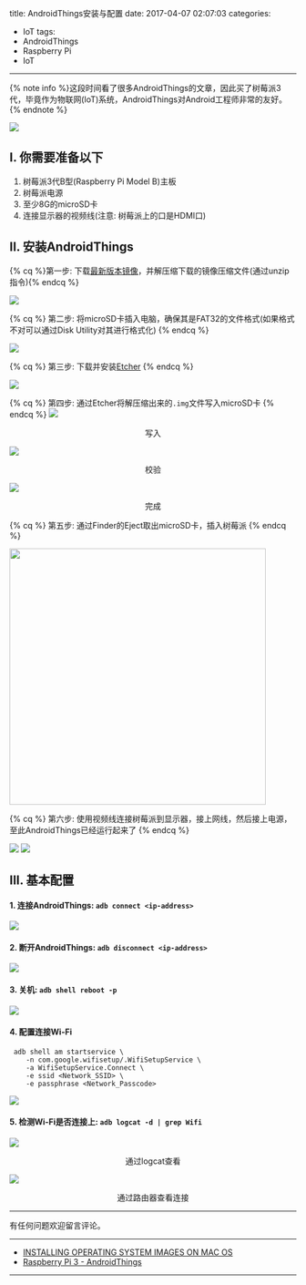 title: AndroidThings安装与配置
date: 2017-04-07 02:07:03
categories:
- IoT
tags:
- AndroidThings
- Raspberry Pi
- IoT

---

{% note info %}这段时间看了很多AndroidThings的文章，因此买了树莓派3代，毕竟作为物联网(IoT)系统，AndroidThings对Android工程师非常的友好。{% endnote %}

<!-- more -->

![](/img/install-androidthings-1.jpeg)

## I. 你需要准备以下

1. 树莓派3代B型(Raspberry Pi Model B)主板
2. 树莓派电源
3. 至少8G的microSD卡
4. 连接显示器的视频线(注意: 树莓派上的口是HDMI口)

## II. 安装AndroidThings

{% cq %}第一步: 下载[最新版本镜像](https://developer.android.com/things/preview/download.html)，并解压缩下载的镜像压缩文件(通过unzip指令){% endcq %}

![](/img/install-androidthings-2.png)

{% cq %} 第二步: 将microSD卡插入电脑，确保其是FAT32的文件格式(如果格式不对可以通过Disk Utility对其进行格式化) {% endcq %}

![](/img/install-androidthings-3.png)

{% cq %} 第三步: 下载并安装[Etcher](https://etcher.io/) {% endcq %}

![](/img/install-androidthings-4.png)

{% cq %} 第四步: 通过Etcher将解压缩出来的`.img`文件写入microSD卡 {% endcq %}
![](/img/install-androidthings-5.png)
<p style="text-align: center;"> 写入 </p>

![](/img/install-androidthings-6.png)
<p style="text-align: center;"> 校验 </p>

![](/img/install-androidthings-7.png)
<p style="text-align: center;"> 完成 </p>

{% cq %} 第五步: 通过Finder的Eject取出microSD卡，插入树莓派 {% endcq %}

<img src="/img/install-androidthings-8.jpeg" width="450px">

{% cq %} 第六步: 使用视频线连接树莓派到显示器，接上网线，然后接上电源，至此AndroidThings已经运行起来了 {% endcq %}

![](/img/install-androidthings-9.jpeg)
![](/img/install-androidthings-10.jpeg)

## III. 基本配置

#### 1. 连接AndroidThings: `adb connect <ip-address>`

![](/img/install-androidthings-11.png)

#### 2. 断开AndroidThings: `adb disconnect <ip-address>`

![](/img/install-androidthings-12.png)

#### 3. 关机: `adb shell reboot -p`

![](/img/install-androidthings-13.png)

#### 4. 配置连接Wi-Fi

```
 adb shell am startservice \
    -n com.google.wifisetup/.WifiSetupService \
    -a WifiSetupService.Connect \
    -e ssid <Network_SSID> \
    -e passphrase <Network_Passcode>
```

![](/img/install-androidthings-14.png)

#### 5. 检测Wi-Fi是否连接上: `adb logcat -d | grep Wifi`

![](/img/install-androidthings-15.png)
<p style="text-align: center;"> 通过logcat查看 </p>

![](/img/install-androidthings-16.png)
<p style="text-align: center;"> 通过路由器查看连接 </p>

---

有任何问题欢迎留言评论。

---

- [INSTALLING OPERATING SYSTEM IMAGES ON MAC OS](https://www.raspberrypi.org/documentation/installation/installing-images/mac.md)
- [Raspberry Pi 3 - AndroidThings](https://developer.android.com/things/hardware/raspberrypi.html#flashing_the_image)

---
